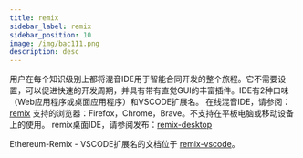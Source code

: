 ```yaml
---
title: remix
sidebar_label: remix
sidebar_position: 10
image: /img/bac111.png
description: desc
---
```


用户在每个知识级别上都将混音IDE用于智能合同开发的整个旅程。它不需要设置，可以促进快速的开发周期，并具有带有直觉GUI的丰富插件。IDE有2种口味（Web应用程序或桌面应用程序）和VSCODE扩展名。
在线混音IDE，请参阅：[remix](https://remix.ethereum.org)
支持的浏览器：Firefox，Chrome，Brave。不支持在平板电脑或移动设备上的使用。
remix桌面IDE，请参阅发布：[remix-desktop](https://github.com/ethereum/remix-desktop/releases)

Ethereum-Remix - VSCODE扩展名的文档位于 [remix-vscode](https://github.com/ethereum/remix-vscode#ethereum-remix-project-extension-for-visual-studio-code)。
